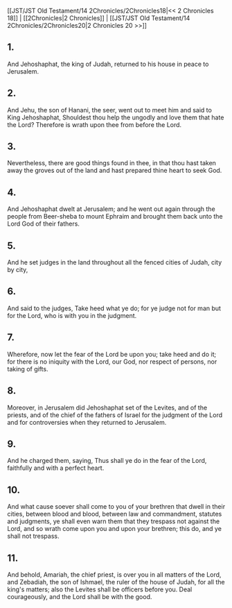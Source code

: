 [[JST/JST Old Testament/14 2Chronicles/2Chronicles18|<< 2 Chronicles 18]] | [[2Chronicles|2 Chronicles]] | [[JST/JST Old Testament/14 2Chronicles/2Chronicles20|2 Chronicles 20 >>]]
## 1.
And Jehoshaphat, the king of Judah, returned to his house in peace to Jerusalem.
## 2.
And Jehu, the son of Hanani, the seer, went out to meet him and said to King Jehoshaphat, Shouldest thou help the ungodly and love them that hate the Lord? Therefore is wrath upon thee from before the Lord.
## 3.
Nevertheless, there are good things found in thee, in that thou hast taken away the groves out of the land and hast prepared thine heart to seek God.
## 4.
And Jehoshaphat dwelt at Jerusalem; and he went out again through the people from Beer-sheba to mount Ephraim and brought them back unto the Lord God of their fathers.
## 5.
And he set judges in the land throughout all the fenced cities of Judah, city by city,
## 6.
And said to the judges, Take heed what ye do; for ye judge not for man but for the Lord, who is with you in the judgment.
## 7.
Wherefore, now let the fear of the Lord be upon you; take heed and do it; for there is no iniquity with the Lord, our God, nor respect of persons, nor taking of gifts.
## 8.
Moreover, in Jerusalem did Jehoshaphat set of the Levites, and of the priests, and of the chief of the fathers of Israel for the judgment of the Lord and for controversies when they returned to Jerusalem.
## 9.
And he charged them, saying, Thus shall ye do in the fear of the Lord, faithfully and with a perfect heart.
## 10.
And what cause soever shall come to you of your brethren that dwell in their cities, between blood and blood, between law and commandment, statutes and judgments, ye shall even warn them that they trespass not against the Lord, and so wrath come upon you and upon your brethren; this do, and ye shall not trespass.
## 11.
And behold, Amariah, the chief priest, is over you in all matters of the Lord, and Zebadiah, the son of Ishmael, the ruler of the house of Judah, for all the king\'s matters; also the Levites shall be officers before you. Deal courageously, and the Lord shall be with the good.

